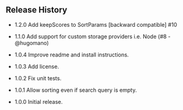 ## Release History

* 1.2.0 Add keepScores to SortParams [backward compatible] #10

* 1.1.0 Add support for custom storage providers i.e. Node (#8 - @hugomano)

* 1.0.4 Improve readme and install instructions.

* 1.0.3 Add license.

* 1.0.2 Fix unit tests.

* 1.0.1 Allow sorting even if search query is empty.

* 1.0.0 Initial release.
